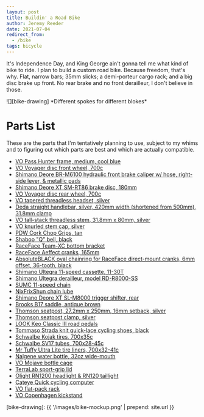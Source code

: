 ```yaml
---
layout: post
title: Buildin' a Road Bike
author: Jeremy Reeder
date: 2021-07-04
redirect_from:
  - /bike
tags: bicycle
---
```


It's Independence Day, and King George ain't gonna tell me what kind of bike to
ride. I plan to build a custom road bike. Because freedom, that's why.
Flat, narrow bars; 35mm slicks; a demi-porteur cargo rack; and a big
disc brake up front. No rear brake and no front derailleur, I don't believe in those.

<div class="gallery" markdown=1>
![][bike-drawing]
*Different spokes for different blokes*
</div>

# Parts List

These are the parts that I'm tentatively planning to use, subject to my whims
and to figuring out which parts are best and which are actually compatible.

- [VO Pass Hunter frame, medium, cool blue][frame]
- [VO Voyager disc front wheel, 700c][front-wheel]
- [Shimano Deore BR-M6100 hydraulic front brake caliper w/ hose, right-side lever, & metallic pads][caliper]
- [Shimano Deore XT SM-RT86 brake disc, 180mm][disc]
- [VO Voyager disc rear wheel, 700c][rear-wheel]
- [VO tapered threadless headset, silver][headset]
- [Deda straight handlebar, silver, 420mm width (shortened from 500mm), 31.8mm clamp][handlebar]
- [VO tall-stack threadless stem, 31.8mm x 80mm, silver][stem]
- [VO knurled stem cap, silver][stem-cap]
- [PDW Cork Chop Grips, tan][grips]
- [Shaboo "Q" bell, black][bell]
- [RaceFace Team-XC bottom bracket][bottom-bracket]
- [RaceFace Aeffect cranks, 165mm][cranks]
- [AbsoluteBLACK oval chainring for RaceFace direct-mount cranks, 6mm offset, 36-tooth, black][chainring]
- [Shimano Ultegra 11-speed cassette, 11-30T][cassette]
- [Shimano Ultegra derailleur, model RD-R8000-SS][derailleur]
- [SUMC 11-speed chain][chain]
- [NixFrixShun chain lube][chain-lube]
- [Shimano Deore XT SL-M8000 trigger shifter, rear][shifter]
- [Brooks B17 saddle, antique brown][saddle]
- [Thomson seatpost, 27.2mm x 250mm, 16mm setback, silver][seatpost]
- [Thomson seatpost clamp, silver][seat-collar]
- [LOOK Keo Classic III road pedals][pedals]
- [Tommaso Strada knit quick-lace cycling shoes, black][shoes]
- [Schwalbe Kojak tires, 700x35c][tires]
- [Schwalbe SV17 tubes, 700x28-45c][tubes]
- [Mr Tuffy Ultra Lite tire liners, 700x32-41c][tire-liners]
- [Nalgene water bottle, 32oz wide-mouth][bottle]
- [VO Mojave bottle cage][bottle-cage]
- [TerraLab sport-grip lid][bottle-lid]
- [Olight RN1200 headlight & RN120 taillight][lights]
- [Cateye Quick cycling computer][speedometer]
- [VO flat-pack rack][rack]
- [VO Copenhagen kickstand][kickstand]

[bike-drawing]: {{ '/images/bike-mockup.png' | prepend: site.url }}

[bell]:           https://www.amazon.com/dp/B097M8GMHH
[bottle]:         https://www.amazon.com/dp/B002PLU912
[bottle-cage]:    https://velo-orange.com/products/mojave-cage
[bottle-lid]:     https://www.amazon.com/dp/B017WQTX20
[bottom-bracket]: https://www.amazon.com/dp/B00QGGLONY
[caliper]:        https://www.ebay.com/itm/114793071849?epid=3041370744&hash=item1aba3344e9:g:~D8AAOSwYntgkVA2
[cassette]:       https://www.modernbike.com/shimano-ultegra-r8000-11-speed-11-30t-cassette
[chain]:          https://velo-orange.com/products/11-speed-chain-1
[chain-lube]:     https://velo-orange.com/products/nfs-chain-lube
[chainring]:      https://absoluteblack.cc/raceface-oval.html
[cranks]:         https://www.amazon.com/dp/B07FP3S278
[derailleur]:     https://www.amazon.com/dp/B072MKT5NR
[disc]:           https://www.amazon.com/dp/B009YIDW5Y?psc=1
[frame]:          https://velo-orange.com/collections/pass-hunter/products/pass-hunter?variant=31812586766473
[front-wheel]:    https://velo-orange.com/collections/wheels/products/voyager-disc-front-wheel?variant=16090221281329
[grips]:          https://www.amazon.com/dp/B00GZEZY4C/?coliid=IMZ03RS3M9F8K&colid=1TRKXLWS6U4KX&psc=1&ref_=lv_ov_lig_dp_it
[handlebar]:      https://www.retro-gression.com/products/deda-dritto-straight-handlebar?_pos=1&_sid=33c6c129b&_ss=r&variant=13613606699069
[headset]:        https://velo-orange.com/collections/headsets/products/1-1-8-to-1-1-2-sealed-bearing-threadless-headset-tapered?variant=34890912432278
[kickstand]:      https://velo-orange.com/products/vo-retractable-dual-leg-kickstand
[lights]:         https://www.amazon.com/dp/B097M4S1D6
[pedals]:         https://www.amazon.com/dp/B071CXJH4F
[rack]:           https://velo-orange.com/products/flat-pack-randonneur-rack
[rear-wheel]:     https://velo-orange.com/collections/wheels/products/voyager-disc-rear-wheel?variant=16090226229297
[saddle]:         https://www.retro-gression.com/collections/saddles/products/brooks-b17-standard-saddle?variant=8077947073
[seatpost]:       https://www.probikesupply.com/products/thomson-elite-setback-seatpost-27-2-x-250mm-silver
[seat-collar]:    https://www.amazon.com/dp/B002CW5DXS
[shifter]:        https://www.amazon.com/dp/B01BMYHBU4
[shoes]:          https://www.amazon.com/dp/B085K2KSBJ
[speedometer]:    https://www.amazon.com/dp/B07KFMV1YL
[stem]:           https://velo-orange.com/products/vo-tall-stack-threadless-stem-31-8-rise?variant=50644626887
[stem-cap]:       https://velo-orange.com/collections/headsets/products/vo-knurled-stem-cap?variant=50652531783
[tires]:          https://www.amazon.com/dp/B00XMFVW34
[tire-liners]:    https://www.amazon.com/dp/B003L999RC
[tubes]:          https://www.amazon.com/dp/B071KTHK7W
